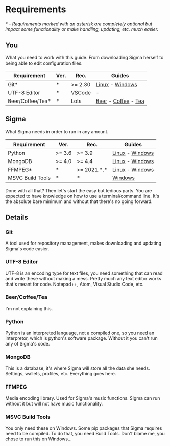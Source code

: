 # Requirements

*\* - Requirements marked with an asterisk are completely optional
but impact some functionality or make handling, updating, etc. much easier.*

## You

What you need to work with this guide.
From downloading Sigma herself to being able to edit configuration files.

| Requirement | Ver. | Rec. | Guides |
--------------|------|------|---------
|Git*| \* | >= 2.30 | [Linux](setup/linux/package) - [Windows](setup/windows/git) |
|UTF-8 Editor| \* | VSCode | - |
|Beer/Coffee/Tea*| \* | Lots | [Beer](https://www.wikihow.com/Drink-Beer) - [Coffee](https://www.wikihow.com/Start-Drinking-Coffee) - [Tea](https://www.wikihow.com/Drink-Tea) |

## Sigma

What Sigma needs in order to run in any amount.

| Requirement | Ver. | Rec. | Guides |
--------------|------|------|---------
|Python| >= 3.6 | >= 3.9 | [Linux](setup/linux/python) - [Windows](setup/windows/python) |
|MongoDB| >= 4.0 | >= 4.4 | [Linux](setup/linux/mongo) - [Windows](setup/windows/mongo) |
|FFMPEG*| \* | >= 2021.\*.\* | [Linux](setup/linux/package) - [Windows](setup/windows/ffmpeg) |
|MSVC Build Tools | \* | \* | [Windows](setup/windows/msvc)

Done with all that? Then let's start the easy but tedious parts.
You are expected to have knowledge on how to use a terminal/command line.
It's the absolute bare minimum and without that there's no going forward.

## Details

### Git

A tool used for repository management,
makes downloading and updating Sigma's code easier.

### UTF-8 Editor

UTF-8 is an encoding type for text files,
you need something that can read and write these without making a mess.
Pretty much any text editor works that's meant for code.
Notepad++, Atom, Visual Studio Code, etc.

### Beer/Coffee/Tea

I'm not explaining this.

### Python

Python is an interpreted language, not a compiled one,
so you need an interpretor, which is python's software package.
Without it you can't run any of Sigma's code.

### MongoDB

This is a database, it's where Sigma will store all the data she needs.
Settings, wallets, profiles, etc. Everything goes here.

### FFMPEG

Media encoding library. Used for Sigma's music functions.
Sigma can run without it but will not have music functionality.

### MSVC Build Tools

You only need these on Windows.
Some pip packages that Sigma requires need to be compiled.
To do that, you need Build Tools.
Don't blame me, you chose to run this on Windows...
